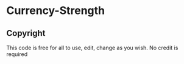# Currency-Strength

## Copyright
This code is free for all to use, edit, change as you wish. No credit is required

